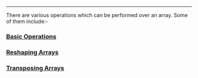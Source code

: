---

There are various operations which can be performed over an array.
Some of them include:-

### [Basic Operations](Basic%20Operations.md)

### [Reshaping Arrays](Reshaping%20Arrays.md)

### [Transposing Arrays](Transposing%20Arrays.md)
